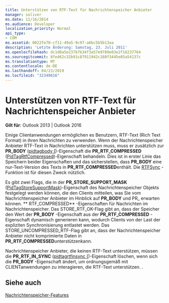 ```yaml
---
title: Unterstützen von RTF-Text für Nachrichtenspeicher Anbieter
manager: soliver
ms.date: 11/16/2014
ms.audience: Developer
localization_priority: Normal
api_type:
- COM
ms.assetid: 0022fe70-cf11-49a5-9c97-a6bc5b5b13aa
description: 'Letzte Änderung: Samstag, 23. Juli 2011'
ms.openlocfilehash: dc1d8a5e237b7b34f3a57e9789e03e2f16237764
ms.sourcegitcommit: 8fe462c32b91c87911942c188f3445e85a54137c
ms.translationtype: MT
ms.contentlocale: de-DE
ms.lasthandoff: 04/23/2019
ms.locfileid: "32349616"
---
```

# <a name="supporting-rtf-text-for-message-store-providers"></a>Unterstützen von RTF-Text für Nachrichtenspeicher Anbieter

  
  
**Gilt für**: Outlook 2013 | Outlook 2016 
  
Einige Clientanwendungen ermöglichen es Benutzern, RTF-Text (Rich Text Format) in ihren Nachrichten zu verwenden. Wenn der Nachrichtenspeicher Anbieter RTF-Text in Nachrichten unterstützen muss, muss er zusätzlich zur **PR_BODY** ([pidtagbody (](pidtagbody-canonical-property.md))-Eigenschaft die **PR_RTF_COMPRESSED** ([PidTagRtfCompressed](pidtagrtfcompressed-canonical-property.md))-Eigenschaft behandeln. Dies ist in erster Linie das Speichern beider Eigenschaften und das sicherstellen, dass **PR_BODY** eine nur-Text-Version des Texts in **PR_RTF_COMPRESSED**enthält. Die [RTFSync](rtfsync.md) -Funktion ist für diesen Zweck nützlich. 
  
Es gibt zwei Flags, die in der **PR_STORE_SUPPORT_MASK** ([PidTagStoreSupportMask](pidtagstoresupportmask-canonical-property.md))-Eigenschaft des Nachrichtenspeicher Objekts festgelegt werden können, die den Clients mitteilen, was Sie vom Nachrichtenspeicher Anbieter im Hinblick auf **PR_BODY** und PR_ erwarten können. ** RTF_COMPRESSED** -Eigenschaften für Nachrichten im Nachrichtenspeicher. Das STORE_RTF_OK-Flag gibt an, dass der Speicher den Wert der **PR_BODY** -Eigenschaft aus der **PR_RTF_COMPRESSED** -Eigenschaft dynamisch generieren kann, wodurch Clients von der Last der expliziten Synchronisierung entlastet werden. Das STORE_UNCOMPRESSED_RTF-Flag gibt an, dass der Nachrichtenspeicher Anbieter nicht komprimierte Daten in **PR_RTF_COMPRESSED**unterstützenkann.
  
Nachrichtenspeicher Anbieter, die keinen RTF-Text unterstützen, müssen die **PR_RTF_IN_SYNC** ([pidtagrtfinsync (](pidtagrtfinsync-canonical-property.md))-Eigenschaft löschen, wenn sich die **PR_BODY** -Eigenschaft ändert, um ordnungsgemäß mit CLIENTanwendungen zu interagieren, die RTF-Text unterstützen. . 
  
## <a name="see-also"></a>Siehe auch



[Nachrichtenspeicher-Features](message-store-features.md)

